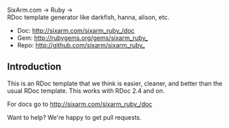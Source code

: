 SixArm.com → Ruby → <br> RDoc template generator like darkfish, hanna, alison, etc.

* Doc: <http://sixarm.com/sixarm_ruby_/doc>
* Gem: <http://rubygems.org/gems/sixarm_ruby_>
* Repo: <http://github.com/sixarm/sixarm_ruby_>
<!--HEADER-SHUT-->


## Introduction

This is an RDoc template that we think is easier, cleaner, and better than the usual RDoc template. This works with RDoc 2.4 and on.

For docs go to <http://sixarm.com/sixarm_ruby_/doc>

Want to help? We're happy to get pull requests.



